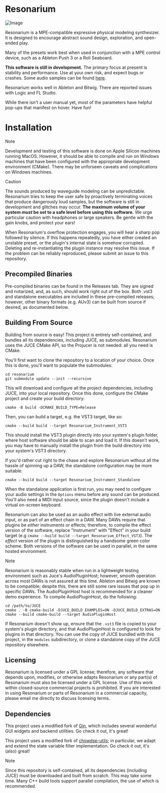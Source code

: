 # Resonarium

![Image](https://github.com/user-attachments/assets/8117c58e-8248-4ac3-95e8-453d381b88af)

Resonarium is a MPE-compatible expressive physical modeling synthesizer. It is designed to encourage abstract sound design, exploration, and open-ended play. 

Many of the presets work best when used in conjunction with a MPE control device, such as a Ableton Push 3 or a Roli Seaboard.

**This software is still in development.** The primary focus at present is stability and performance. Use at your own risk, and expect bugs or crashes. Some audio samples can be found [here](https://web.stanford.edu/~gns/resonarium_samples.html).

Resonarium works well in Ableton and Bitwig. There are reported issues with Logic and FL Studio. 

While there isn't a user manual yet, most of the parameters have helpful pop-ups that manifest on hover. Have fun!

# Installation

> [!NOTE]
> Development and testing of this software is done on Apple Silicon machines running MacOS. However, it should be able to compile and run on Windows machines that have been configured with the appropriate development environment (CMake). There may be unforseen caveats and complications on Windows machines.

> [!CAUTION]
> The sounds produced by waveguide modeling can be unpredictable. Resonarium tries to keep the user safe by proactively terminating voices that produce dangerously loud samples, but the software is still in development and glitches may occur. __The maximum volume of your system _must_ be set to a safe level before using this software.__ We urge particular caution with headphones or large speakers. Be gentle with the gain knobs, and protect your ears!
>
> When Resonarium's overflow protection engages, you will hear a sharp pop followed by silence. If this happens repeatedly, you have either created an unstable preset, or the plugin's internal state is somehow corrupted. Deleting and re-instantiating the plugin instance may resolve this issue. If the problem can be reliably reproduced, please submit an issue to this repository.

## Precompiled Binaries
Pre-compiled binaries can be found in the Releases tab. They are signed and notarized, and, as such, should work right out of the box. Both .vst3 and standalone executables are included in these pre-compiled releases; however, other binary formats (e.g. AUv3) can be built from source if desired, as documented below.

## Building From Source

Building from source is easy! This project is entirely self-contained, and bundles all its dependencies, including JUCE, as submodules. Resonarium uses the JUCE CMake API, so the Projucer is not needed: all you need is CMake. 

You'll first want to clone the repository to a location of your choice. Once this is done, you'll want to populate the submodules:
```
cd resonarium
git submodule update --init --recursive
```
This will download and configure all the project dependencies, including JUCE, into your local repository. Once this done, configure the CMake project and create your build directory:
```
cmake -B build -DCMAKE_BUILD_TYPE=Release
```
Then, you can build a target, e.g. the VST3 target, like so:
```
cmake --build build --target Resonarium_Instrument_VST3
```
This should install the VST3 plugin directly into your system's plugin folder, where host software should be able to scan and load it. If this doesn't work, you may have to manually install the plugin from the build directory into your system's VST3 directory.

If you'd rather cut right to the chase and explore Resonarium without all the hassle of spinning up a DAW, the standalone configuration may be more suitable:
```
cmake --build build --target Resonarium_Instrument_Standalone
```
When the standalone application is first run, you may need to configure your audio settings in the `Options` menu before any sound can be produced. You'll also need a MIDI input source, since the plugin doesn't include a virtual on-screen keyboard. 

Resonarium can also be used as an audio effect with live external audio input, or as part of an effect chain in a DAW. Many DAWs require that plugins be _either_ instruments or effects; therefore, to compile the effect version of the software, replace "Instrument" with "Effect" in your build target (e.g `cmake --build build --target Resonarium_Effect_VST3`). The _effect_ version of the plugin is distinguished by a handsome green color scheme. Both versions of the software can be used in parallel, in the same hosted environment.

> [!NOTE]
> Resonarium is reasonably stable when run in a lightweight testing environment such as Juce's AudioPluginHost; however, smooth operation across most DAWs is not assured at this time. Ableton and Bitwig are known to be compatible; despite this, there are still some rare issues that pop up in specific DAWs. The AudioPluginHost host is recommended for a cleaner demo experience. 
> To compile AudioPluginHost, do the following:
> ```cd
> cd /path/to/JUCE
> cmake . -B cmake-build -DJUCE_BUILD_EXAMPLES=ON -DJUCE_BUILD_EXTRAS=ON
> cmake --build cmake-build --target AudioPluginHost
> ```
> If Resonarium doesn't show up, ensure that the `.vst3` file is copied to your system's plugin directory, and that AudioPluginHost is configured to look for plugins in that directory. You can use the copy of JUCE bundled with this project, in the `modules` subdirectory, or clone a standalone copy of the JUCE repository elsewhere.

## Licensing

Resonarium is licensed under a GPL license; therefore, any software that depends upon, modifies, or otherwise adapts Resonarium or any part(s) of Resonarium must also be licensed under a GPL license. Use of this work within closed-source commercial projects is prohibited. If you are interested in using Resonarium or parts of Resonarium in a commercial capacity, please email me directly to discuss licensing terms.

## Dependencies

This project uses a modified fork of [Gin](https://github.com/FigBug/Gin), which includes several wonderful GUI widgets and backend utilities. Go check it out, it's great!

This project uses a modified fork of [chowdsp-utils](https://github.com/Chowdhury-DSP/chowdsp_utils); in particular, we adapt and extend the state variable filter implementation. Go check it out, it's (also) great! 

> [!NOTE]
> Since this repository is self-contained, all its dependencies (including JUCE) must be downloaded and built from scratch. This may take some time. Many C++ build tools support parallel compilation, the use of which is recommended.
> 
